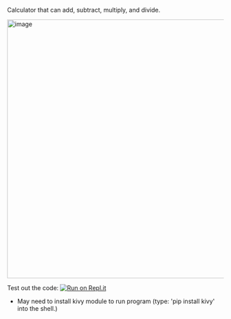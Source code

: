 Calculator that can add, subtract, multiply, and divide.

<img width="602" alt="image" src="https://user-images.githubusercontent.com/98798914/156965685-4d3e7f4b-8b3b-4a07-b960-bb0ac1e008c2.png">


Test out the code: [![Run on Repl.it](https://repl.it/badge/github/vikrameast/calculator)](https://replit.com/join/vbullgybfm-vikrameast)

- May need to install kivy module to run program (type: 'pip install kivy' into the shell.)
